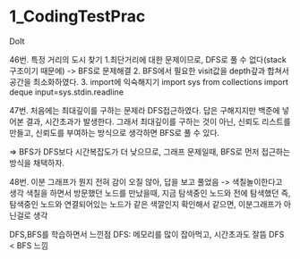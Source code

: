 # 1_CodingTestPrac
DoIt


46번. 특정 거리의 도시 찾기
1.최단거리에 대한 문제이므로, DFS로 풀 수 없다(stack 구조이기 때문에) -> BFS로 문제해결
2. BFS에서 필요한 visit값을 depth갚과 합쳐서 공간을 최소화하였다.
3. import에 익숙해지기
import sys
from collections import deque
input=sys.stdin.readline 


47번.
처음에는 최대깊이를 구하는 문제라 DFS접근하였다. 답은 구해지지만 백준에 넣어본 결과, 시간초과가 발생한다.
그래서 최대깊이를 구하는 것이 아닌, 신뢰도 리스트를 만들고, 신뢰도를 부여하는 방식으로 생각하면 BFS로 풀 수 있다.

=> BFS가 DFS보다 시간복잡도가 더 낮으므로, 그래프 문제일때, BFS로 먼저 접근하는 방식을 채택하자.

48번. 
이분 그래프가 뭔지 전혀 감이 오질 않아, 답을 보고 풀었음 -> 색칠놀이한다고 생각
색칠을 하면서 방문했던 노드를 만났을때, 지금 탐색중인 노드와 전에 탐색했던 즉, 탐색중인 노드와 연결되어있는 노드가 같은 색깔인지 확인해서 같으면, 이분그래프가 아닌걸로 생각

DFS,BFS를 학습하면서 느낀점
DFS: 메모리를 많이 잡아먹고, 시간초과도 잘뜸
DFS < BFS 느낌
